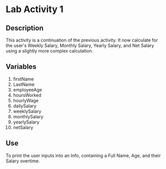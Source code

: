 # Lab Activity 1

## Description
  This activity is a continuation of the previous activity. It now calculate for the user's
Weekly Salary, Monthly Salary, Yearly Salary, and Net Salary using a slightly more complex
calculation.

## Variables
1. firstName
2. LastName
3. employeeAge
4. hoursWorked
5. hourlyWage
6. dailySalary
7. weeklySalary
8. monthlySalary
9. yearlySalary
10. netSalary

## Use
  To print the user inputs into an Info, containing a Full Name, Age, and their Salary overtime.
